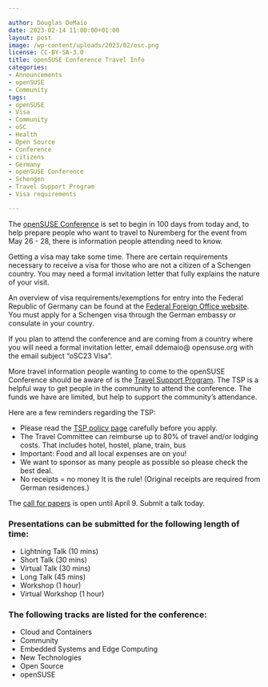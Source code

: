 ```yaml
---

author: Douglas DeMaio
date: 2023-02-14 11:00:00+01:00
layout: post
image: /wp-content/uploads/2023/02/osc.png
license: CC-BY-SA-3.0
title: openSUSE Conference Travel Info
categories:
- Announcements
- openSUSE
- Community
tags:
- openSUSE
- Visa
- Community
- oSC
- Health
- Open Source
- Conference
- citizens
- Germany
- openSUSE Conference
- Schengen
- Travel Support Program
- Visa requirements

---
```


The [openSUSE Conference](https://events.opensuse.org/conferences/oSC23) is set to begin in 100 days from today and, to help prepare people who want to travel to Nuremberg for the event from May 26 - 28, there is information people attending need to know. 

Getting a visa may take some time. There are certain requirements necessary to receive a visa for those who are not a citizen of a Schengen country. You may need a formal invitation letter that fully explains the nature of your visit. 

An overview of visa requirements/exemptions for entry into the Federal Republic of Germany can be found at the [Federal Foreign Office website](https://www.auswaertiges-amt.de/en/einreiseundaufenthalt/visabestimmungen-node/staatenlistevisumpflicht-node). You must apply for a Schengen visa through the German embassy or consulate in your country. 

If you plan to attend the conference and are coming from a country where you will need a formal invitation letter, email ddemaio@ opensuse.org with the email subject “oSC23 Visa”.

More travel information people wanting to come to the openSUSE Conference should be aware of is the [Travel Support Program](https://tsp.opensuse.org/). The TSP is a helpful way to get people in the community to attend the conference. The funds we have are limited, but help to support the community’s attendance. 

Here are a few reminders regarding the TSP:

* Please read the [TSP policy page](https://en.opensuse.org/openSUSE:Travel_Support_Program) carefully before you apply.
* The Travel Committee can reimburse up to 80% of travel and/or lodging costs. That includes hotel, hostel, plane, train, bus
* Important: Food and all local expenses are on you!
* We want to sponsor as many people as possible so please check the best deal.
* No receipts = no money It is the rule! (Original receipts are required from German residences.)

The [call for papers](https://news.opensuse.org/2023/01/10/osc-cfp-opens/) is open until April 9. Submit a talk today. 

### Presentations can be submitted for the following length of time:
* Lightning Talk (10 mins)
*  Short Talk (30 mins) 
* Virtual Talk (30 mins)
* Long Talk (45 mins) 
* Workshop (1 hour) 
* Virtual Workshop (1 hour)

### The following tracks are listed for the conference: 
* Cloud and Containers
* Community
* Embedded Systems and Edge Computing
* New Technologies
* Open Source
* openSUSE

<meta name="openSUSE, community, project, conference, Open Source, health, visa" content="HTML,CSS,XML,JavaScript">
